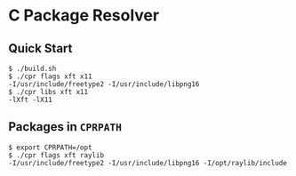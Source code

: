 # C Package Resolver

## Quick Start
```console
$ ./build.sh
$ ./cpr flags xft x11
-I/usr/include/freetype2 -I/usr/include/libpng16
$ ./cpr libs xft x11
-lXft -lX11
```

## Packages in `CPRPATH`
```console
$ export CPRPATH=/opt
$ ./cpr flags xft raylib
-I/usr/include/freetype2 -I/usr/include/libpng16 -I/opt/raylib/include
```
